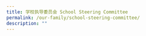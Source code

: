 ```yaml
---
title: 学校执导委员会 School Steering Committee
permalink: /our-family/school-steering-committee/
description: ""
---
```

